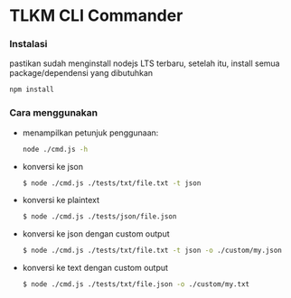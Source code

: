 # TLKM CLI Commander

### Instalasi
pastikan sudah menginstall nodejs LTS terbaru, setelah itu, install semua package/dependensi yang dibutuhkan
```bash
npm install
```

### Cara menggunakan
  
- menampilkan petunjuk penggunaan:
    ```bash
    node ./cmd.js -h
    ```
- konversi ke json
    ```bash
    $ node ./cmd.js ./tests/txt/file.txt -t json
    ```

- konversi ke plaintext
    ```bash
    $ node ./cmd.js ./tests/json/file.json
    ```

- konversi ke json dengan custom output
    ```bash
    $ node ./cmd.js ./tests/txt/file.txt -t json -o ./custom/my.json
    ```

- konversi ke text dengan custom output
    ```bash
    $ node ./cmd.js ./tests/txt/file.json -o ./custom/my.txt
    ```